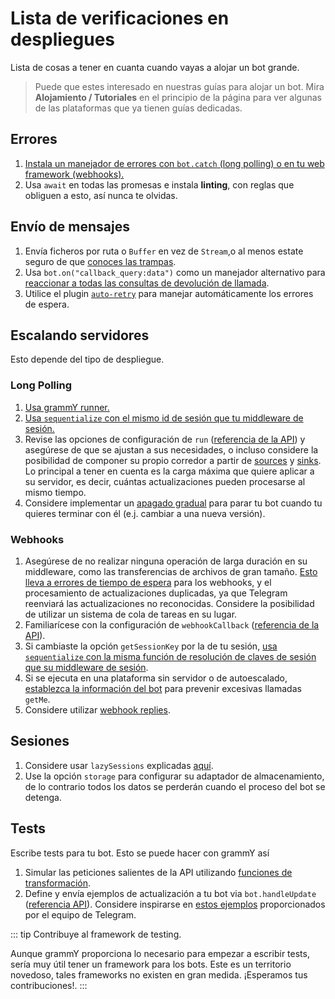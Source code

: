 # Lista de verificaciones en despliegues

Lista de cosas a tener en cuanta cuando vayas a alojar un bot grande.

> Puede que estes interesado en nuestras guías para alojar un bot.
> Mira **Alojamiento / Tutoriales** en el principio de la página para ver algunas de las plataformas que ya tienen guías dedicadas.

## Errores

1. [Instala un manejador de errores con `bot.catch` (long polling) o en tu web framework (webhooks).](../guide/errors)
2. Usa `await` en todas las promesas e instala **linting**, con reglas que obliguen a esto, así nunca te olvidas.

## Envío de mensajes

1. Envía ficheros por ruta o `Buffer` en vez de `Stream`,o al menos estate seguro de que [conoces las trampas](./transformers#casos-de-uso-de-las-funciones-de-transformacion).
2. Usa `bot.on("callback_query:data")` como un manejador alternativo para [reaccionar a todas las consultas de devolución de llamada](../plugins/keyboard#respondiendo-a-los-clics).
3. Utilice el plugin [`auto-retry`](../plugins/auto-retry) para manejar automáticamente los errores de espera.

## Escalando servidores

Esto depende del tipo de despliegue.

### Long Polling

1. [Usa grammY runner.](../plugins/runner)
2. [Usa `sequentialize` con el mismo id de sesión que tu middleware de sesión.](./scaling#la-concurrencia-es-dificil)
3. Revise las opciones de configuración de `run` ([referencia de la API](https://deno.land/x/grammy_runner/mod.ts?s=run)) y asegúrese de que se ajustan a sus necesidades, o incluso considere la posibilidad de componer su propio corredor a partir de [sources](https://deno.land/x/grammy_runner/mod.ts?s=UpdateSource) y [sinks](https://deno.land/x/grammy_runner/mod.ts?s=UpdateSink).
   Lo principal a tener en cuenta es la carga máxima que quiere aplicar a su servidor, es decir, cuántas actualizaciones pueden procesarse al mismo tiempo.
4. Considere implementar un [apagado gradual](../advanced/reliability#apagado-correcto) para parar tu bot cuando tu quieres terminar con él (e.j. cambiar a una nueva versión).

### Webhooks

1. Asegúrese de no realizar ninguna operación de larga duración en su middleware, como las transferencias de archivos de gran tamaño. [Esto lleva a errores de tiempo de espera](../guide/deployment-types#terminar-las-solicitudes-de-webhooks-a-tiempo) para los webhooks, y el procesamiento de actualizaciones duplicadas, ya que Telegram reenviará las actualizaciones no reconocidas. Considere la posibilidad de utilizar un sistema de cola de tareas en su lugar.
2. Familiarícese con la configuración de `webhookCallback` ([referencia de la API](https://deno.land/x/grammy/mod.ts?s=webhookCallback)).
3. Si cambiaste la opción `getSessionKey` por la de tu sesión, [usa `sequentialize` con la misma función de resolución de claves de sesión que su middleware de sesión](./scaling#la-concurrencia-es-dificil).
4. Si se ejecuta en una plataforma sin servidor o de autoescalado, [establezca la información del bot](https://deno.land/x/grammy/mod.ts?s=BotConfig) para prevenir excesivas llamadas `getMe`.
5. Considere utilizar [webhook replies](../guide/deployment-types#webhook-reply).

## Sesiones

1. Considere usar `lazySessions` explicadas [aquí](../plugins/session#lazy-sessions).
2. Use la opción `storage` para configurar su adaptador de almacenamiento, de lo contrario todos los datos se perderán cuando el proceso del bot se detenga.

## Tests

Escribe tests para tu bot. Esto se puede hacer con grammY así

1. Simular las peticiones salientes de la API utilizando [funciones de transformación](./transformers).
2. Define y envía ejemplos de actualización a tu bot via `bot.handleUpdate` ([referencia API](https://deno.land/x/grammy/mod.ts?s=Bot#method_handleUpdate_0)). Considere inspirarse en [estos ejemplos](https://core.telegram.org/bots/webhooks#testing-your-bot-with-updates) proporcionados por el equipo de Telegram.

::: tip Contribuye al framework de testing.

Aunque grammY proporciona lo necesario para empezar a escribir tests, sería muy útil tener un framework para los bots.
Este es un territorio novedoso, tales frameworks no existen en gran medida.
¡Esperamos tus contribuciones!.
:::
